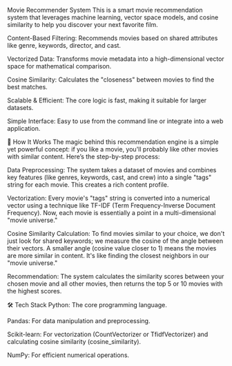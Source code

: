 
Movie Recommender System
This is a smart movie recommendation system that leverages machine learning, vector space models, and cosine similarity to help you discover your next favorite film. 

Content-Based Filtering: Recommends movies based on shared attributes like genre, keywords, director, and cast.

Vectorized Data: Transforms movie metadata into a high-dimensional vector space for mathematical comparison.

Cosine Similarity: Calculates the "closeness" between movies to find the best matches.

Scalable & Efficient: The core logic is fast, making it suitable for larger datasets.

Simple Interface: Easy to use from the command line or integrate into a web application.


🧠 How It Works
The magic behind this recommendation engine is a simple yet powerful concept: if you like a movie, you'll probably like other movies with similar content.
Here’s the step-by-step process:

Data Preprocessing: The system takes a dataset of movies and combines key features (like genres, keywords, cast, and crew) into a single "tags" string for each movie. This creates a rich content profile.

Vectorization: Every movie's "tags" string is converted into a numerical vector using a technique like TF-IDF (Term Frequency-Inverse Document Frequency). Now, each movie is essentially a point in a multi-dimensional "movie universe."

Cosine Similarity Calculation: To find movies similar to your choice, we don't just look for shared keywords; we measure the cosine of the angle between their vectors. A smaller angle (cosine value closer to 1) means the movies are more similar in content. It's like finding the closest neighbors in our "movie universe."

Recommendation: The system calculates the similarity scores between your chosen movie and all other movies, then returns the top 5 or 10 movies with the highest scores.


🛠️ Tech Stack
Python: The core programming language.

Pandas: For data manipulation and preprocessing.

Scikit-learn: For vectorization (CountVectorizer or TfidfVectorizer) and calculating cosine similarity (cosine_similarity).

NumPy: For efficient numerical operations.
